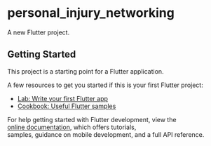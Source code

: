 # personal_injury_networking
 
A new Flutter project. 
 
## Getting Started       
  
This project is a starting point for a Flutter application.         
   
A few resources to get you started if this is your first Flutter project:    
  
- [Lab: Write your first Flutter app](https://docs.flutter.dev/get-started/codelab)     
- [Cookbook: Useful Flutter samples](https://docs.flutter.dev/cookbook)   
   
For help getting started with Flutter development, view the    
[online documentation](https://docs.flutter.dev/), which offers tutorials,  
samples, guidance on mobile development, and a full API reference. 
